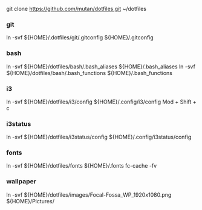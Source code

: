 git clone https://github.com/mutan/dotfiles.git ~/dotfiles


### git
ln -svf ${HOME}/.dotfiles/git/.gitconfig ${HOME}/.gitconfig

### bash
ln -svf ${HOME}/dotfiles/bash/.bash_aliases ${HOME}/.bash_aliases
ln -svf ${HOME}/dotfiles/bash/.bash_functions ${HOME}/.bash_functions

### i3
ln -svf ${HOME}/dotfiles/i3/config ${HOME}/.config/i3/config
Mod + Shift + c

### i3status
ln -svf ${HOME}/dotfiles/i3status/config ${HOME}/.config/i3status/config

### fonts
ln -svf ${HOME}/dotfiles/fonts ${HOME}/.fonts
fc-cache -fv

### wallpaper
ln -svf ${HOME}/dotfiles/images/Focal-Fossa_WP_1920x1080.png ${HOME}/Pictures/